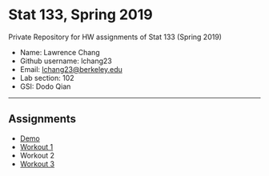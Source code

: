 # Stat 133, Spring 2019

Private Repository for HW assignments of Stat 133 (Spring 2019)

- Name: Lawrence Chang
- Github username: lchang23
- Email: lchang23@berkeley.edu
- Lab section: 102
- GSI: Dodo Qian

-----

## Assignments

- [Demo](demo)
- [Workout 1](https://github.com/stat133-sp19/hw-stat133-lchang23/tree/master/workout01)
- Workout 2
- [Workout 3](https://github.com/stat133-sp19/hw-stat133-lchang23/tree/master/binomial)


